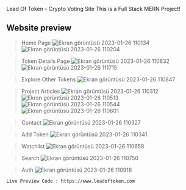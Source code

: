 Lead Of Token - Crypto Voting Site
This is a Full Stack MERN Project!

## **Website preview**
>Home Page
![Ekran görüntüsü 2023-01-26 110134](https://user-images.githubusercontent.com/61958118/214787167-04e97452-df1d-4dca-836b-8d5388e1ae88.png)
![Ekran görüntüsü 2023-01-26 110204](https://user-images.githubusercontent.com/61958118/214787200-e080c898-2fc3-4562-b2da-d7da3d8b9ddd.png)

>Token Details Page
![Ekran görüntüsü 2023-01-26 110832](https://user-images.githubusercontent.com/61958118/214787650-4e68e5d1-64dc-4799-a9d7-f1e5d4972ffb.png)
![Ekran görüntüsü 2023-01-26 111715](https://user-images.githubusercontent.com/61958118/214787772-e434aae1-6052-44b3-9917-a5c4d76884dc.png)

>Explore Other Tokens
![Ekran görüntüsü 2023-01-26 110847](https://user-images.githubusercontent.com/61958118/214787805-7352396f-1643-4b9d-8cd9-30ae630151a0.png)

>Project Articles
![Ekran görüntüsü 2023-01-26 110312](https://user-images.githubusercontent.com/61958118/214787305-78431b47-3fe2-4a26-a369-34861135f68f.png)
![Ekran görüntüsü 2023-01-26 110513](https://user-images.githubusercontent.com/61958118/214787420-5b54dc08-f144-4227-963d-239810260937.png)
![Ekran görüntüsü 2023-01-26 110544](https://user-images.githubusercontent.com/61958118/214787447-2c9e4c6b-5da3-4d03-8a5b-8a515c9b9f35.png)
![Ekran görüntüsü 2023-01-26 110601](https://user-images.githubusercontent.com/61958118/214787473-ba0e1fa4-5dfe-49f7-93d7-a48472cb401d.png)

>Contact
![Ekran görüntüsü 2023-01-26 110327](https://user-images.githubusercontent.com/61958118/214787324-62c870f7-d7a8-4910-b975-cb3d50886205.png)

>Add Token
![Ekran görüntüsü 2023-01-26 110341](https://user-images.githubusercontent.com/61958118/214787382-a998a61d-6798-44e5-bfb7-af7a80a1e527.png)

>Watchlist
![Ekran görüntüsü 2023-01-26 110658](https://user-images.githubusercontent.com/61958118/214787540-5c880583-6205-4201-8bda-ee3848069919.png)

>Search
![Ekran görüntüsü 2023-01-26 110750](https://user-images.githubusercontent.com/61958118/214787577-0d41442a-ef57-42d9-ab55-e88173908dff.png)

>Auth
![Ekran görüntüsü 2023-01-26 110918](https://user-images.githubusercontent.com/61958118/214787861-dd80877a-d99f-41b1-a4b9-d2720c807f39.png)


```
Live Preview Code : https://www.leadoftoken.com
```

